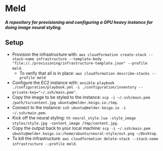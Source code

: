 # Meld

##### A repository for provisioning and configuring a GPU heavy instance for doing image neural styling.

## Setup
- Provision the infrastructure with: `aws cloudformation create-stack --stack-name infrastructure --template-body "file://./provisioning/infrastructure-template.json" --profile meld`.
  - To verify that all is in place: `aws cloudformation describe-stacks --profile meld`
- Configure the EC2 instance with: `ansible-playbook ./configuration/playbook.yml -i ./configuration/inventory --private-key="~/.ssh/main.pem"`.
- Copy the image to be styled to the instance: `scp -i ~/.ssh/main.pem /path/to/content.jpg ubuntu@melder.keigo.io:/tmp`.
- Connect to the instance: `ssh ubuntu@melder.keigo.io -i ~/.ssh/main.pem`.
- Kick off the neural styling: `th neural_style.lua -style_image styles/style.jpg -content_image /tmp/content.jpg`.
- Copy the output back to your local machine: `scp -i ~/.ssh/main.pem ubuntu@melder.keigo.io:/home/ubuntu/neural-style/out.png ~/Desktop`.
- To kill the infrastructure: `aws cloudformation delete-stack --stack-name infrastructure --profile meld`.
